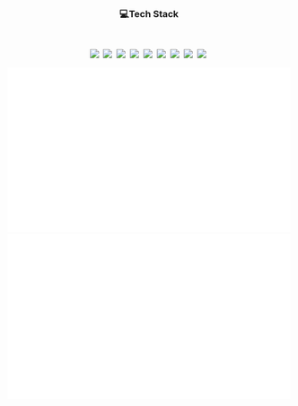 <h3 align="center"><b>💻Tech Stack</b></h3>
</br>
<p align="center">
<img src="https://img.shields.io/badge/Kubernetes-326CE5?style=flat-square&logo=Kubernetes&logoColor=white"/></a>&nbsp
<img src="https://img.shields.io/badge/Docker-2496ED?style=flat-square&logo=Docker&logoColor=white"/></a>&nbsp
<img src="https://img.shields.io/badge/Linux-FCC624?style=flat-square&logo=Linux&logoColor=white"/></a>&nbsp
<img src="https://img.shields.io/badge/Go-00ADD8?style=flat-square&logo=Go&logoColor=white"/></a>&nbsp
<img src="https://img.shields.io/badge/Istio-466BB0?style=flat-square&logo=Istio&logoColor=white"/></a>&nbsp
<img src="https://img.shields.io/badge/RabbitMQ-FF6600?style=flat-square&logo=RabbitMQ&logoColor=white"/></a>&nbsp
<img src="https://img.shields.io/badge/ElasticStack-005571?style=flat-square&logo=ElasticStack&logoColor=white"/></a>&nbsp
<img src="https://img.shields.io/badge/FluentBit-49BDA5?style=flat-square&logo=FluentBit&logoColor=white"/></a>&nbsp
<img src="https://img.shields.io/badge/Habor-60B932?style=flat-square&logo=Harbor&logoColor=white"/></a>&nbsp
</p>

<img src="https://raw.githubusercontent.com/imxsuu/github-stats-transparent/6667d757322ab22ca69234b0c11defcf87ec50cb/generated/overview.svg"/>
<img src="https://raw.githubusercontent.com/imxsuu/github-stats-transparent/6667d757322ab22ca69234b0c11defcf87ec50cb/generated/languages.svg"/>
